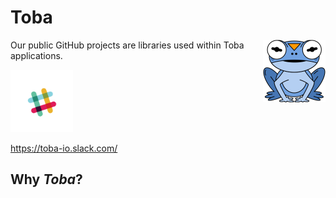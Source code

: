 # Toba

<img src="./images/logo-colored.svg" align="right" width="100"/>

Our public GitHub projects are libraries used within Toba applications.

<img src="./images/slack.svg" width="100"/>

https://toba-io.slack.com/

## Why _Toba_?

